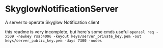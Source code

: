 # SkyglowNotificationServer
 A server to operate Skyglow Notification client

this readme is very incomplete, but here's some cmds useful
```openssl req -x509 -newkey rsa:4096 -keyout keys/server_private_key.pem -out keys/server_public_key.pem -days 7300 -nodes```